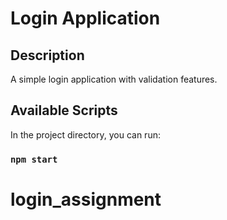 # Login Application

## Description
A simple login application with validation features.

## Available Scripts

In the project directory, you can run:

### `npm start`


# login_assignment
